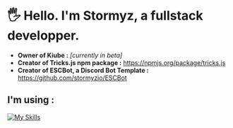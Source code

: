 # 🖐 Hello. I'm Stormyz, a fullstack developper.

- **Owner of Kiube :** *[currently in beta]*
- **Creator of Tricks.js npm package :** https://npmjs.org/package/tricks.js
- **Creator of ESCBot, a Discord Bot Template :** https://github.com/stormyzio/ESCBot

## I'm using :

[![My Skills](https://skillicons.dev/icons?i=js,html,vscode,nodejs,postman,python,css,github,vercel,figma&perline=5)](https://skillicons.dev)
